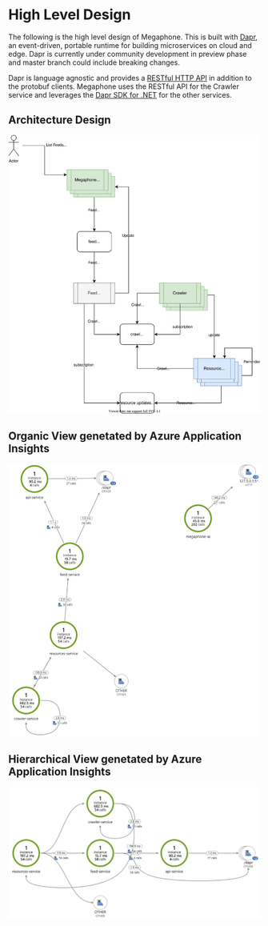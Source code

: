 # High Level Design

The following is the high level design of Megaphone. This is built with [Dapr](http://dapr.io), an event-driven, portable runtime for building microservices on cloud and edge. Dapr is currently under community development in preview phase and master branch could include breaking changes.

Dapr is language agnostic and provides a [RESTful HTTP API](https://github.com/dapr/docs/blob/master/reference/api/README.md) in addition to the protobuf clients. Megaphone uses the RESTful API for the Crawler service and leverages the [Dapr SDK for .NET](https://github.com/dapr/dotnet-sdk) for the other services.

## Architecture Design

![megaphone design](./media/megaphone.svg)

## Organic View genetated by Azure Application Insights

![megaphone organic view](./media/megaphone-organic-view-application-insights.jpg)

## Hierarchical View genetated by Azure Application Insights

![megaphone organic view](./media/megaphone-hierarchical-view-application-insights.jpg)